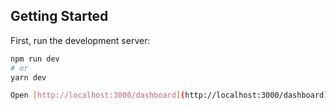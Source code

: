 ## Getting Started

First, run the development server:

```bash
npm run dev
# or
yarn dev
```

```bash
Open [http://localhost:3000/dashboard](http://localhost:3000/dashboard) with your browser to see the result.
```
